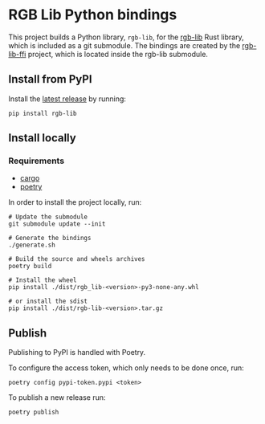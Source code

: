 # RGB Lib Python bindings

This project builds a Python library, `rgb-lib`, for the [rgb-lib]
Rust library, which is included as a git submodule. The bindings are created by
the [rgb-lib-ffi] project, which is located inside the rgb-lib submodule.

## Install from PyPI

Install the [latest release] by running:
```shell
pip install rgb-lib
```

## Install locally

### Requirements
- [cargo]
- [poetry]

In order to install the project locally, run:
```shell
# Update the submodule
git submodule update --init

# Generate the bindings
./generate.sh

# Build the source and wheels archives
poetry build

# Install the wheel
pip install ./dist/rgb_lib-<version>-py3-none-any.whl

# or install the sdist
pip install ./dist/rgb-lib-<version>.tar.gz
```

## Publish

Publishing to PyPI is handled with Poetry.

To configure the access token, which only needs to be done once, run:
```shell
poetry config pypi-token.pypi <token>
```

To publish a new release run:
```shell
poetry publish
```


[cargo]: https://github.com/rust-lang/cargo
[rgb-lib]: https://github.com/RGB-Tools/rgb-lib
[rgb-lib-ffi]: https://github.com/RGB-Tools/rgb-lib/tree/master/rgb-lib-ffi
[latest release]: https://pypi.org/project/rgb-lib/
[poetry]: https://github.com/python-poetry/poetry
